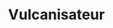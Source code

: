 ---
title: "Vulcanisateur"
url: /libreville/vulcanisateur-avenue-jean-baptiste-obiang-etoughe/
shop: pneus
---